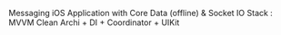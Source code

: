 Messaging iOS Application with Core Data (offline) & Socket IO
Stack : MVVM Clean Archi + DI + Coordinator + UIKit
